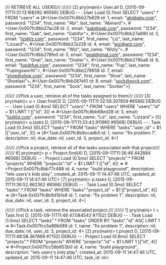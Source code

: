 /// RETRIEVE ALL USERS///
//////
  [2] pry(main)> User.all
  D, [2015-09-11T11:31:13.168282 #6566] DEBUG -- :   User Load (0.7ms)  SELECT "users".* FROM "users"
  => [#<User:0x007fc8bb27b628
  id: 1,
  email: "abi@aby.com",
  password: "1234",
  first_name: "Abi",
  last_name: "Abinard">,
 #<User:0x007fc8bb27ac28
  id: 2,
  email: "gab@gab.com",
  password: "1234",
  first_name: "Gab",
  last_name: "Gabifor">,
 #<User:0x007fc8bb27a890
  id: 3,
  email: "liz@liz.com",
  password: "1234",
  first_name: "Liz",
  last_name: "Lizzard">,
 #<User:0x007fc8bb27a228
  id: 4,
  email: "wiz@wiz.com",
  password: "1234",
  first_name: "Wiz",
  last_name: "Wizly">,
 #<User:0x007fc8bb278fe0
  id: 5,
  email: "gnat@gnat.com",
  password: "1234",
  first_name: "Gnat",
  last_name: "Gnater">,
 #<User:0x007fc8bb278ba8
 id: 6,
   email: "fup@fup.com",
   password: "1234",
   first_name: "Fup",
   last_name: "Fupingsworth">,
  #<User:0x007fc8bb278658
   id: 7,
   email: "shoe@shoe.com",
   password: "1234",
   first_name: "Shoe",
   last_name: "Shoelast">,
  #<User:0x007fc8bb287ef0
   id: 8,
   email: "sock@sock.com",
   password: "1234",
   first_name: "Sock",
   last_name: "Socker">]

//////
///Pick a user, retrieve all of the tasks assigned to them///
//////
   [3] pry(main)> u = User.find(3)
  D, [2015-09-11T11:32:59.307859 #6566] DEBUG -- :   User Load (0.4ms)  SELECT  "users".* FROM "users" WHERE "users"."id" = $1 LIMIT 1  [["id", 3]]
  => #<User:0x007fc8bb68ed28
 id: 3,
 email: "liz@liz.com",
 password: "1234",
 first_name: "Liz",
 last_name: "Lizzard">
 [5] pry(main)> u.tasks
  D, [2015-09-11T11:33:43.911960 #6566] DEBUG -- :   Task Load (0.3ms)  SELECT "tasks".* FROM "tasks" WHERE "tasks"."user_id" = $1  [["user_id", 3]]
  => [#<Task:0x007fc8b9ccadb0
  id: 1,
  name: "fix problem 1",
  description: nil,
  due_date: nil,
  user_id: 3,
  project_id: 4>]

//////
///Pick a project, retrieve all of the tasks associated with that project///
//////
6] pry(main)> p = Project.find(4)
D, [2015-09-11T11:36:46.442884 #6566] DEBUG -- :   Project Load (0.5ms)  SELECT  "projects".* FROM "projects" WHERE "projects"."id" = $1 LIMIT 1  [["id", 4]]
=> #<Project:0x007fc8bb77c488
 id: 4,
 name: "build playground",
 description: "lets users's kids play",
 created_at: 2015-09-11 14:47:46 UTC,
 updated_at: 2015-09-11 14:47:46 UTC>
[7] pry(main)> p.tasks
D, [2015-09-11T11:36:52.962362 #6566] DEBUG -- :   Task Load (0.3ms)  SELECT "tasks".* FROM "tasks" WHERE "tasks"."project_id" = $1  [["project_id", 4]]
=> [#<Task:0x007fc8b9d1b1e8
  id: 1,
  name: "fix problem 1",
  description: nil,
  due_date: nil,
  user_id: 3,
  project_id: 4>]

//////
///Pick a task, retrieve the associated project.///
//////
1] pry(main)> t = Task.first
D, [2015-09-11T11:48:47.084543 #7152] DEBUG -- :   Task Load (1.0ms)  SELECT  "tasks".* FROM "tasks"  ORDER BY "tasks"."id" ASC LIMIT 1
=> #<Task:0x007fcc5a89b588
 id: 1,
 name: "fix problem 1",
 description: nil,
 due_date: nil,
 user_id: 3,
 project_id: 4>
[2] pry(main)> t.project
D, [2015-09-11T11:48:58.367669 #7152] DEBUG -- :   Project Load (0.8ms)  SELECT  "projects".* FROM "projects" WHERE "projects"."id" = $1 LIMIT 1  [["id", 4]]
=> #<Project:0x007fcc58b653b0
 id: 4,
 name: "build playground",
 description: "lets users's kids play",
 created_at: 2015-09-11 14:47:46 UTC,
 updated_at: 2015-09-11 14:47:46 UTC,
 task_id: nil>
